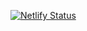 [![Netlify Status](https://api.netlify.com/api/v1/badges/cd4a04bc-5971-4e57-b5cc-9e0e99b86a6e/deploy-status)](https://app.netlify.com/projects/conferenceregistration/deploys)

